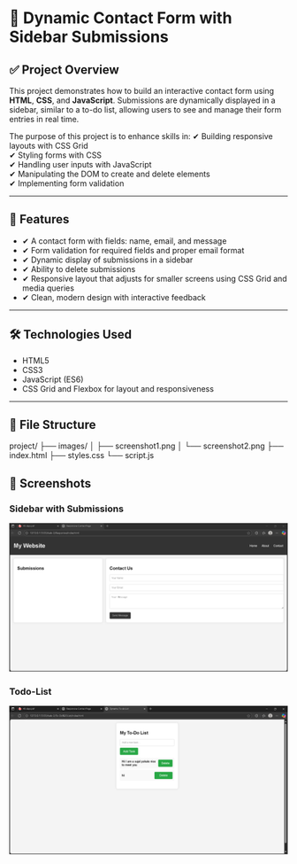 # 📂 Dynamic Contact Form with Sidebar Submissions

## ✅ Project Overview

This project demonstrates how to build an interactive contact form using **HTML**, **CSS**, and **JavaScript**. Submissions are dynamically displayed in a sidebar, similar to a to-do list, allowing users to see and manage their form entries in real time.

The purpose of this project is to enhance skills in:
✔ Building responsive layouts with CSS Grid  
✔ Styling forms with CSS  
✔ Handling user inputs with JavaScript  
✔ Manipulating the DOM to create and delete elements  
✔ Implementing form validation  

---

## 📖 Features

- ✔ A contact form with fields: name, email, and message  
- ✔ Form validation for required fields and proper email format  
- ✔ Dynamic display of submissions in a sidebar  
- ✔ Ability to delete submissions  
- ✔ Responsive layout that adjusts for smaller screens using CSS Grid and media queries  
- ✔ Clean, modern design with interactive feedback  

---

## 🛠 Technologies Used

- HTML5  
- CSS3  
- JavaScript (ES6)  
- CSS Grid and Flexbox for layout and responsiveness  

---

## 📁 File Structure

project/
├── images/
│   ├── screenshot1.png
│   └── screenshot2.png
├── index.html
├── styles.css
└── script.js

## 📸 Screenshots

### Sidebar with Submissions
![Sidebar Submissions-Contact Form](images/Screenshot1.png)

### Todo-List
![To-Do List](images/Screenshot2.png)
